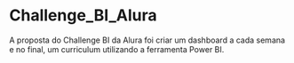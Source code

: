 # Challenge_BI_Alura
A proposta do Challenge BI da Alura foi criar um dashboard a cada semana e no final, um curriculum utilizando a ferramenta Power BI.
